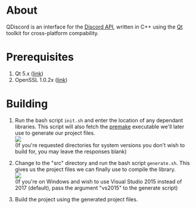 # About
QDiscord is an interface for the [Discord API](https://discordapp.com/developers/), written in C++ using the [Qt](https://www.qt.io/) toolkit for cross-platform compability.

# Prerequisites
1. Qt 5.x ([link](https://www.qt.io/download-qt-installer))
2. OpenSSL 1.0.2x ([link](https://www.openssl.org/source/))

# Building
1. Run the bash script `init.sh` and enter the location of any dependant libraries. This script will also fetch the [premake](https://premake.github.io/) executable we'll later use to generate our project files.<br>
![](https://i.imgur.com/Jlg2qzD.png)<br>
(If you're requested directories for system versions you don't wish to build for, you may leave the responses blank)

2. Change to the "src" directory and run the bash script `generate.sh`. This gives us the project files we can finally use to compile the library.<br>
![](https://i.imgur.com/0odjNNJ.png)<br>
(If you're on Windows and wish to use Visual Studio 2015 instead of 2017 (default), pass the argument "vs2015" to the generate script)

3. Build the project using the generated project files.
